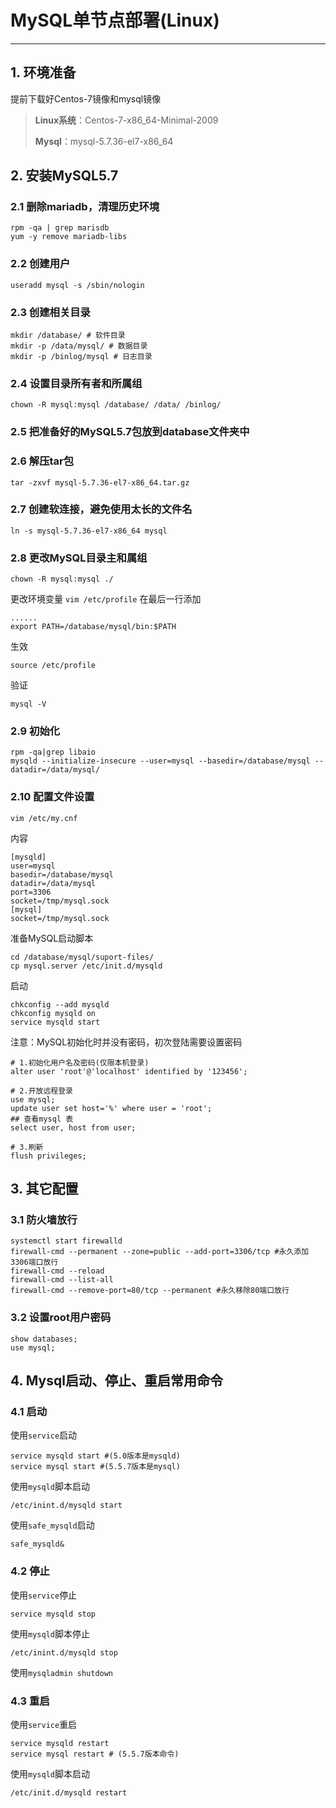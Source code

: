 # MySQL单节点部署(Linux)
___

## 1. 环境准备
提前下载好Centos-7镜像和mysql镜像

> **Linux系统**：Centos-7-x86_64-Minimal-2009
> 
> **Mysql**：mysql-5.7.36-el7-x86_64

## 2. 安装MySQL5.7
### 2.1 删除mariadb，清理历史环境
```shell
rpm -qa | grep marisdb
yum -y remove mariadb-libs
```

### 2.2 创建用户
```shell
useradd mysql -s /sbin/nologin
```

### 2.3 创建相关目录
```shell
mkdir /database/ # 软件目录
mkdir -p /data/mysql/ # 数据目录
mkdir -p /binlog/mysql # 日志目录
```

### 2.4 设置目录所有者和所属组
```shell
chown -R mysql:mysql /database/ /data/ /binlog/
```

### 2.5 把准备好的MySQL5.7包放到database文件夹中

### 2.6 解压tar包
```shell
tar -zxvf mysql-5.7.36-el7-x86_64.tar.gz
```

### 2.7 创建软连接，避免使用太长的文件名
```shell
ln -s mysql-5.7.36-el7-x86_64 mysql
```

### 2.8 更改MySQL目录主和属组
```shell
chown -R mysql:mysql ./
```

更改环境变量 `vim /etc/profile` 在最后一行添加
```shell
......
export PATH=/database/mysql/bin:$PATH
```

生效
```shell
source /etc/profile
```

验证
```shell
mysql -V
```

### 2.9 初始化
```shell
rpm -qa|grep libaio
mysqld --initialize-insecure --user=mysql --basedir=/database/mysql --datadir=/data/mysql/
```

### 2.10 配置文件设置
```shell
vim /etc/my.cnf
```
内容
```shell
[mysqld]
user=mysql
basedir=/database/mysql
datadir=/data/mysql
port=3306
socket=/tmp/mysql.sock
[mysql]
socket=/tmp/mysql.sock
```

准备MySQL启动脚本
```shell
cd /database/mysql/suport-files/
cp mysql.server /etc/init.d/mysqld
```

启动
```shell
chkconfig --add mysqld
chkconfig mysqld on
service mysqld start
```

注意：MySQL初始化时并没有密码，初次登陆需要设置密码
```shell
# 1.初始化用户名及密码(仅限本机登录)
alter user 'root'@'localhost' identified by '123456';

# 2.开放远程登录
use mysql;
update user set host='%' where user = 'root';
## 查看mysql 表
select user, host from user;

# 3.刷新
flush privileges;
```

## 3. 其它配置
### 3.1 防火墙放行
```shell
systemctl start firewalld
firewall-cmd --permanent --zone=public --add-port=3306/tcp #永久添加3306端口放行
firewall-cmd --reload
firewall-cmd --list-all
firewall-cmd --remove-port=80/tcp --permanent #永久移除80端口放行
```

### 3.2 设置root用户密码
```shell
show databases;
use mysql;
```

## 4. Mysql启动、停止、重启常用命令
### 4.1 启动
使用`service`启动
```shell
service mysqld start #(5.0版本是mysqld)
service mysql start #(5.5.7版本是mysql)
```

使用`mysqld`脚本启动
```shell
/etc/inint.d/mysqld start
```

使用`safe_mysqld`启动
```shell
safe_mysqld&
```

### 4.2 停止
使用`service`停止
```shell
service mysqld stop
```

使用`mysqld`脚本停止
```shell
/etc/inint.d/mysqld stop
```

使用`mysqladmin shutdown`

### 4.3 重启
使用`service`重启
```shell
service mysqld restart
service mysql restart # (5.5.7版本命令)
```

使用`mysqld`脚本启动
```shell
/etc/init.d/mysqld restart
```